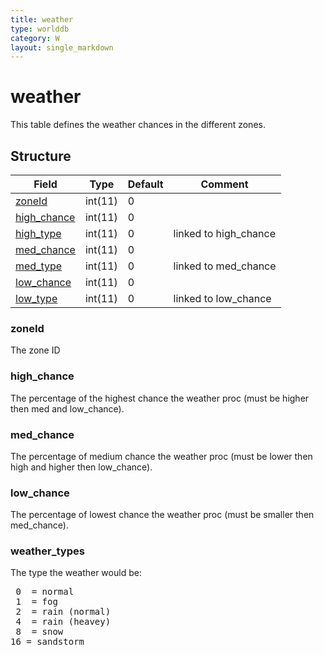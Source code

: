 ```yaml
---
title: weather
type: worlddb
category: W
layout: single_markdown
---
```


# weather
This table defines the weather chances in the different zones. 

## Structure

Field                                                                         | Type    | Default | Comment              
----------------------------------------------------------------------------- | ------- | ------- | ---------------------
[zoneId](#zoneId)           | int(11) | 0       |                      
[high_chance](#high_chance) | int(11) | 0       |                      
[high_type](#weather_types) | int(11) | 0       | linked to high_chance
[med_chance](#med_chance)   | int(11) | 0       |                      
[med_type](#weather_types)  | int(11) | 0       | linked to med_chance 
[low_chance](#low_chance)   | int(11) | 0       |                      
[low_type](#weather_types)  | int(11) | 0       | linked to low_chance 

### zoneId

The zone ID

### high_chance

The percentage of the highest chance the weather proc (must be higher then med and low_chance).

### med_chance

The percentage of medium chance the weather proc (must be lower then high and higher then low_chance).

### low_chance

The percentage of lowest chance the weather proc (must be smaller then med_chance).

### weather_types

The type the weather would be:

<pre>
 0  = normal
 1  = fog
 2  = rain (normal)
 4  = rain (heavey)
 8  = snow
16 = sandstorm
</pre>